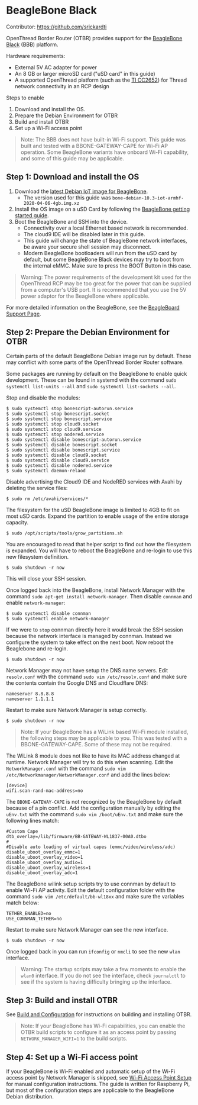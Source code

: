 # BeagleBone Black

Contributor: https://github.com/srickardti

OpenThread Border Router (OTBR) provides support for the [BeagleBone
Black](http://www.ti.com/tool/BEAGLEBK) (BBB) platform.

Hardware requirements:

*  External 5V AC adapter for power
*  An 8 GB or larger microSD card ("uSD card" in this guide)
*  A supported OpenThread platform (such as the [TI
   CC2652](https://openthread.io/vendors/texas-instruments#cc2652)) for Thread
   network connectivity in an RCP design

Steps to enable
1. Download and install the OS.
1. Prepare the Debian Environment for OTBR
1. Build and install OTBR
1. Set up a Wi-Fi access point

> Note: The BBB does not have built-in Wi-Fi support. This guide was built and
tested with a BBONE-GATEWAY-CAPE for Wi-Fi AP operation. Some BeagleBone
variants have onboard Wi-Fi capability, and some of this guide may be
applicable.

## Step 1: Download and install the OS

1. Download the [latest Debian IoT image for
   BeagleBone](https://beagleboard.org/latest-images).
   *  The version used for this guide was
      `bone-debian-10.3-iot-armhf-2020-04-06-4gb.img.xz`
1. Install the OS image on a uSD Card by following the [BeagleBone getting
   started guide](https://beagleboard.org/getting-started).
1. Boot the BeagleBone and SSH into the device.
   *  Connectivity over a local Ethernet based network is recommended.
   *  The cloud9 IDE will be disabled later in this guide.
   *  This guide will change the state of BeagleBone network interfaces, be
      aware your secure shell session may disconnect.
   *  Modern BeagleBone bootloaders will run from the uSD card by default, but
      some BeagleBone Black devices may try to boot from the internal eMMC.
      Make sure to press the BOOT Button in this case.

> Warning: The power requirements of the development kit used for the
OpenThread RCP may be too great for the power that can be supplied from a
computer's USB port. It is recommended that you use the 5V power adaptor for
the BeagleBone where applicable.

For more detailed information on the BeagleBone, see the [BeagleBoard Support
Page](https://beagleboard.org/support).

## Step 2: Prepare the Debian Environment for OTBR

Certain parts of the default BeagleBone Debian image run by default. These may
conflict with some parts of the OpenThread Border Router software.

Some packages are running by default on the BeagleBone to enable quick
development. These can be found in systemd with the command `sudo systemctl
list-units --all` and `sudo systemctl list-sockets --all`.

Stop and disable the modules:

```
$ sudo systemctl stop bonescript-autorun.service
$ sudo systemctl stop bonescript.socket
$ sudo systemctl stop bonescript.service
$ sudo systemctl stop cloud9.socket
$ sudo systemctl stop cloud9.service
$ sudo systemctl stop nodered.service
$ sudo systemctl disable bonescript-autorun.service
$ sudo systemctl disable bonescript.socket
$ sudo systemctl disable bonescript.service
$ sudo systemctl disable cloud9.socket
$ sudo systemctl disable cloud9.service
$ sudo systemctl disable nodered.service
$ sudo systemctl daemon-relaod
```

Disable advertising the Cloud9 IDE and NodeRED services with Avahi by deleting
the service files:

```
$ sudo rm /etc/avahi/services/*
```

The filesystem for the uSD BeagleBone image is limited to 4GB to fit on most
uSD cards. Expand the partition to enable usage of the entire storage capacity.

```
$ sudo /opt/scripts/tools/grow_partitions.sh
```

You are encouraged to read that helper script to find out how the filesystem is
expanded. You will have to reboot the BeagleBone and re-login to use this new
filesystem definition.

```
$ sudo shutdown -r now
```

This will close your SSH session.

Once logged back into the BeagleBone, install Network Manager with the command
`sudo apt-get install network-manager`. Then disable `connman` and enable
`network-manager`:

```
$ sudo systemctl disable connman
$ sudo systemctl enable network-manager
```

If we were to `stop` connman directly here it would break the SSH session
because the network interface is managed by connman. Instead we configure the
system to take effect on the next boot. Now reboot the Beaglebone and re-login.

```
$ sudo shutdown -r now
```

Network Manager may not have setup the DNS name servers. Edit `resolv.conf`
with the command `sudo vim /etc/resolv.conf` and make sure the contents contain
the Google DNS and Cloudflare DNS:

```
nameserver 8.8.8.8
nameserver 1.1.1.1
```

Restart to make sure Network Manager is setup correctly.

```
$ sudo shutdown -r now
```

> Note: If your BeagleBone has a WiLink based Wi-Fi module installed, the
following steps may be applicable to you. This was tested with a
BBONE-GATEWAY-CAPE. Some of these may not be required.

The WiLink 8 module does not like to have its MAC address changed at runtime.
Network Manager will try to do this when scanning. Edit the
`NetworkManager.conf` with the command `sudo vim
/etc/Networkmanager/NetworkManager.conf` and add the lines below:

```
[device]
wifi.scan-rand-mac-address=no
```

The `BBONE-GATEWAY-CAPE` is not recognized by the BeagleBone by default because
of a pin conflict. Add the configuration manually by editing the `uEnv.txt`
with the command `sudo vim /boot/uEnv.txt` and make sure the following lines
match:

```
#Custom Cape
dtb_overlay=/lib/firmware/BB-GATEWAY-WL1837-00A0.dtbo
#
#Disable auto loading of virtual capes (emmc/video/wireless/adc)
disable_uboot_overlay_emmc=1
disable_uboot_overlay_video=1
disable_uboot_overlay_audio=1
disable_uboot_overlay_wireless=1
disable_uboot_overlay_adc=1
```

The BeagleBone wilink setup scripts try to use connman by default to enable
Wi-Fi AP activity. Edit the default configuration folder with the command `sudo
vim /etc/default/bb-wl18xx` and make sure the variables match below:

```
TETHER_ENABLED=no
USE_CONNMAN_TETHER=no
```

Restart to make sure Network Manager can see the new interface.

```
$ sudo shutdown -r now
```

Once logged back in you can run `ifconfig` or `nmcli` to see the new `wlan`
interface.

> Warning: The startup scripts may take a few moments to enable the `wlan0`
interface. If you do not see the interface, check `journalctl` to see if the
system is having difficulty bringing up the interface.

## Step 3: Build and install OTBR

See [Build and Configuration](https://openthread.io/guides/border-router/build)
for instructions on building and installing OTBR. 

> Note: If your BeagleBone has Wi-Fi capabilities, you can enable the OTBR
build scripts to configure it as an access point by passing
`NETWORK_MANAGER_WIFI=1` to the build scripts.

## Step 4: Set up a Wi-Fi access point

If your BeagleBone is Wi-Fi enabled and automatic setup of the Wi-Fi access
point by Network Manager is skipped, see [Wi-Fi Access Point
Setup](https://openthread.io/guides/border-router/access-point) for manual
configuration instructions. The guide is written for Raspberry Pi, but most of
the configuration steps are applicable to the BeagleBone Debian distribution.


